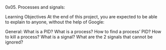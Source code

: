0x05. Processes and signals: 

Learning Objectives
At the end of this project, you are expected to be able to explain to anyone, without the help of Google:

General:
What is a PID?
What is a process?
How to find a process’ PID?
How to kill a process?
What is a signal?
What are the 2 signals that cannot be ignored?
